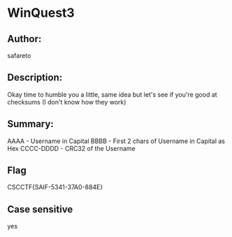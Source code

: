 # WinQuest3

## Author:
safareto
 
## Description:
Okay time to humble you a little, same idea but let's see if you're good at checksums (I don't know how they work)

## Summary:
AAAA - Username in Capital
BBBB - First 2 chars of Username in Capital as Hex
CCCC-DDDD - CRC32 of the Username

## Flag
CSCCTF{SAIF-5341-37A0-884E}

## Case sensitive 
yes